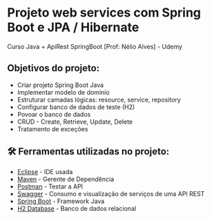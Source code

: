 # Projeto web services com Spring Boot e JPA / Hibernate

Curso Java + ApiRest SpringBoot [Prof: Nélio Alves] - Udemy 


## Objetivos do projeto:

*  Criar projeto Spring Boot Java 
*  Implementar modelo de domínio 
* Estruturar camadas lógicas: resource, service, repository 
* Configurar banco de dados de teste (H2) 
* Povoar o banco de dados 
* CRUD - Create, Retrieve, Update, Delete 
* Tratamento de exceções 

## 🛠️ Ferramentas utilizadas no projeto:

* [Eclipse](https://www.eclipse.org/) - IDE usada
* [Maven](https://maven.apache.org/) - Gerente de Dependência
* [Postman](https://www.postman.com/) - Testar a API
* [Swagger](https://swagger.io/) - Consumo e visualização de serviços de uma API REST
* [Spring Boot](https://spring.io/projects/spring-boot) - Framework Java
* [H2 Database](https://www.h2database.com/html/main.html) - Banco de dados relacional




